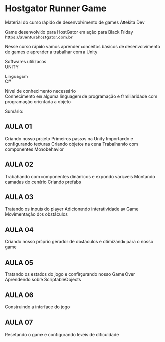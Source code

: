 # Hostgator Runner Game
Material do curso rápido de desenvolvimento de games Attekita Dev

Game desenvolvido para HostGator em ação para Black Friday https://aventurahostgator.com.br

Nesse curso rápido vamos aprender conceitos básicos de desenvolvimento de games e aprender a trabalhar com a Unity

Softwares utilizados<br>
UNITY

Linguagem<br>
C#

Nível de conhecimento necessário<br>
Conhecimento em alguma linguagem de programação e familiaridade com programação orientada a objeto

Sumário:

## AULA 01

Criando nosso projeto
Primeiros passos na Unity
Importando e configurando texturas
Criando objetos na cena
Trabalhando com componentes Monobehavior

## AULA 02

Trabahando com componentes dinâmicos e expondo variaveis
Montando camadas do cenário
Criando prefabs

## AULA 03

Tratando os inputs do player
Adicionando interatividade ao Game
Movimentação dos obstáculos

## AULA 04

Criando nosso próprio gerador de obstaculos e otimizando para o nosso game

## AULA 05

Tratando os estados do jogo e confirgurando nosso Game Over
Aprendendo sobre ScriptableObjects

## AULA 06

Construindo a interface do jogo

## AULA 07

Resetando o game e configurando leveis de dificuldade
